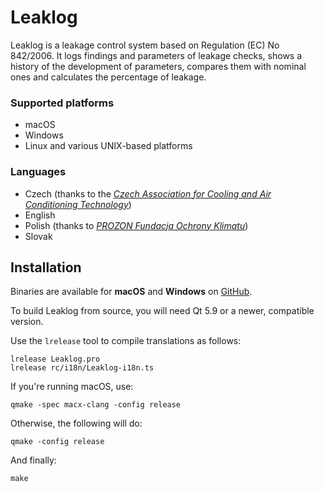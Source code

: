 Leaklog
=======

Leaklog is a leakage control system based on Regulation (EC) No 842/2006.
It logs findings and parameters of leakage checks, shows a history of the
development of parameters, compares them with nominal ones and calculates
the percentage of leakage.

### Supported platforms

* macOS
* Windows
* Linux and various UNIX-based platforms

### Languages

* Czech (thanks to the *[Czech Association for Cooling and Air Conditioning Technology][chlazeni]*)
* English
* Polish (thanks to *[PROZON Fundacja Ochrony Klimatu][PROZON]*)
* Slovak

[chlazeni]: http://www.chlazeni.cz
[PROZON]: http://prozon.org.pl

Installation
------------

Binaries are available for **macOS** and **Windows** on
[GitHub][GH].

[GH]: http://github.com/szchkt/leaklog/releases

To build Leaklog from source, you will need Qt 5.9 or a newer,
compatible version.

Use the `lrelease` tool to compile translations as follows:

	lrelease Leaklog.pro
	lrelease rc/i18n/Leaklog-i18n.ts

If you're running macOS, use:

	qmake -spec macx-clang -config release

Otherwise, the following will do:

	qmake -config release

And finally:

	make
